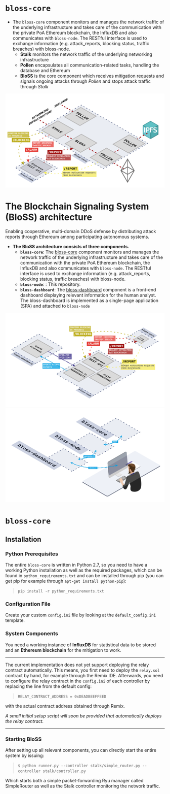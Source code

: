 
# `bloss-core`
- The `bloss-core` component monitors and manages the network traffic of the underlying infrastructure and takes care of the communication with the private PoA Ethereum blockchain, the InfluxDB and also communicates with `bloss-node`. The RESTful interface is used to exchange information (e.g. attack_reports, blocking status, traffic breaches) with bloss-node. 
  - **Stalk** monitors the network traffic of the underlying networking infrastructure
  - **Pollen** encapsulates all communication-related tasks, handling the database and Ethereum
  - **BloSS** is the core component which receives mitigation requests and signals ongoing attacks through *Pollen* and stops attack traffic through *Stalk*

![bloss-node-and-core](/figures/bloss-node-and-core.png)

# The Blockchain Signaling System (BloSS) architecture
Enabling cooperative, multi-domain DDoS defense by distributing attack reports through Ethereum among participating autonomous systems.
- **The BloSS architecture consists of three components.**
  - **`bloss-core`**: The [bloss-core](http://github.com/blockchain-signaling-system/bloss-core) component monitors and manages the network traffic of the underlying infrastructure and takes care of the communication with the private PoA Ethereum blockchain, the InfluxDB and also communicates with `bloss-node`. The RESTful interface is used to exchange information (e.g. attack_reports, blocking status, traffic breaches) with bloss-node. 
  - **`bloss-node`**: : This repository.
  - **`bloss-dashboard`**: The [bloss-dashboard](http://github.com/blockchain-signaling-system/bloss-dashboard) component is a front-end dashboard displaying relevant information for the human analyst. The bloss-dashboard is implemented as a single-page application (SPA) and attached to `bloss-node`

![bloss-full-architecture](/figures/bloss-full-architecture.png)
![bloss-communication-interfaces](/figures/bloss-communication-interfaces.png)

# `bloss-core` 
## Installation
### Python Prerequisites
The entire `bloss-core` is written in Python 2.7, so you need to have a working Python installation as well as the required packages, which can be found in `python_requirements.txt` and can be installed through pip (you can get pip for example through `apt-get install python-pip`):

>`pip install -r python_requirements.txt`

### Configuration File
Create your custom `config.ini` file by looking at the `default_config.ini` template.

### System Components
You need a working instance of **InfluxDB** for statistical data to be stored and an **Ethereum blockchain** for the mitigation to work.

---

The current implementation does not yet support deploying the relay contract automatically. This means, you first need to deploy the `relay.sol` contract by hand, for example through the Remix IDE. Afterwards, you need to configure the relay contract in the `config.ini` of each controller by replacing the line from the default config:

>`RELAY_CONTRACT_ADDRESS = 0xDEADBEEFFEED`

with the actual contract address obtained through Remix.

*A small initial setup script will soon be provided that automatically deploys the relay contract.*

---

### Starting BloSS

After setting up all relevant components, you can directly start the entire system by issuing:

>`$ python runner.py --controller stalk/simple_router.py --controller stalk/controller.py`

Which starts both a simple packet-forwarding Ryu manager called SimpleRouter as well as the Stalk controller monitoring the network traffic.
